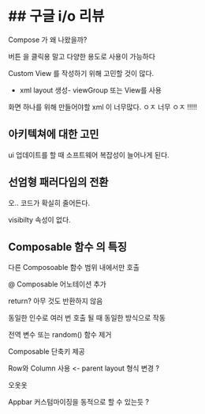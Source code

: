 # ##  구글 i/o 리뷰

Compose 가 왜 나왔을까?

버튼 을 클릭용 말고 다양한 용도로 사용이 가능하다

Custom View 를 작성하기 위해 고민할 것이 많다.
- xml layout 생성-  viewGroup 또는 View를 사용

화면 하나를 위해 만들어야할 xml 이 너무많다. ㅇㅈ 너무 ㅇㅈ !!!!!

## 아키텍쳐에 대한 고민
ui 업데이트를 할 때 소프트웨어 복잡성이 늘어나게 된다.

## 선엄형 패러다임의 전환 
오.. 코드가 확실히 줄어든다.

visibilty 속성이 없다. 

## Composable 함수 의 특징

다른 Composoable 함수 범위 내에서만 호출


@ Composable 어노테이션 추가

return? 아무 것도 반환하지 않음

동일한 인수로 여러 번 호출 될 때 동일한 방식으로 작동

전역 변수 또는 random() 함수 제거

Composable 단축키 제공

Row와 Column 사용 <- parent layout 형식 변경 ?

오옷옷

Appbar 커스텀마이징을 동적으로 할 수 있는듯 ? 